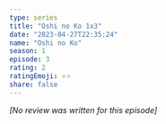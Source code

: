 ```yaml
---
type: series
title: "Oshi no Ko 1x3"
date: "2023-04-27T22:35:24"
name: "Oshi no Ko"
season: 1
episode: 3
rating: 2
ratingEmoji: ⭐️⭐️
share: false
---
```


*[No review was written for this episode]*
